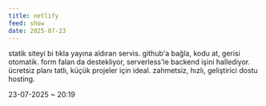 ```yaml
---
title: netlify
feed: show
date: 2025-07-23
---
```


statik siteyi bi tıkla yayına aldıran servis. github'a bağla, kodu at, gerisi otomatik. form falan da destekliyor, serverless'le backend işini hallediyor. ücretsiz planı tatlı, küçük projeler için ideal. zahmetsiz, hızlı, geliştirici dostu hosting.

23-07-2025 ~ 20:19

<!-- LikeBtn.com BEGIN -->
<span class="likebtn-wrapper" data-theme="google" data-lang="tr" data-i18n_like="+"></span>
<script>(function(d,e,s){if(d.getElementById("likebtn_wjs"))return;a=d.createElement(e);m=d.getElementsByTagName(e)[0];a.async=1;a.id="likebtn_wjs";a.src=s;m.parentNode.insertBefore(a, m)})(document,"script","//w.likebtn.com/js/w/widget.js");</script>
<!-- LikeBtn.com END -->
 

